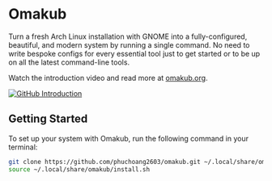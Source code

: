 # Omakub

Turn a fresh Arch Linux installation with GNOME into a fully-configured, beautiful, and modern system by running a single command. No need to write bespoke configs for every essential tool just to get started or to be up on all the latest command-line tools.

Watch the introduction video and read more at [omakub.org](https://omakub.org).

[![GitHub Introduction](https://img.youtube.com/vi/2WSktnoubMM/0.jpg)](https://youtu.be/2WSktnoubMM)

## Getting Started

To set up your system with Omakub, run the following command in your terminal:

```bash
git clone https://github.com/phuchoang2603/omakub.git ~/.local/share/omakub
source ~/.local/share/omakub/install.sh
```
